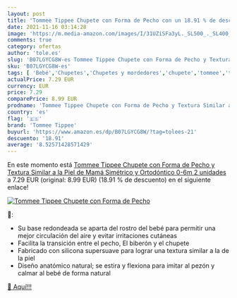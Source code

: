 ```yaml
---
layout: post
title: 'Tommee Tippee Chupete con Forma de Pecho con un 18.91 % de descuento'
date: 2021-11-16 03:14:28
image: 'https://m.media-amazon.com/images/I/31UZiSFa3yL._SL500_._SL400_.jpg'
comments: true
category: ofertas
author: 'tole.es'
slug: 'B07LGYCG8W-es Tommee Tippee Chupete con Forma de Pecho y Textura Similar...'
sku: 'B07LGYCG8W-es'
tags: [ 'Bebé','Chupetes','Chupetes y mordedores','chupete','tommee','tommee tippee', ]
actualPrice: 7.29 EUR
currency: EUR
price: 7.29
comparePrice: 8.99 EUR
prodname: 'Tommee Tippee Chupete con Forma de Pecho y Textura Similar a la Piel de Mamá  Simétrico y Ortodóntico  0-6m  2 unidades'
country: 'es'
flag: '🇪🇸'
brand: 'Tommee Tippee'
buyurl: 'https://www.amazon.es/dp/B07LGYCG8W/?tag=tolees-21'
descuento: '18.91'
average: '8.52571428571429'
---
```


En este momento está [Tommee Tippee Chupete con Forma de Pecho y Textura Similar a la Piel de Mamá  Simétrico y Ortodóntico  0-6m  2 unidades](https://www.amazon.es/dp/B07LGYCG8W/?tag=tolees-21) a 7.29 EUR (original: 8.99 EUR) (18.91 %  de descuento) en el siguiente enlace!

[![Tommee Tippee Chupete con Forma de Pecho](https://m.media-amazon.com/images/I/31UZiSFa3yL._SL500_._SL400_.jpg)](https://www.amazon.es/dp/B07LGYCG8W/?tag=tolees-21)

🔎:

- Su base redondeada se aparta del rostro del bebé para permitir una mejor circulación del aire y evitar irritaciones cutáneas
- Facilita la transición entre el pecho, El biberón y el chupete
- Fabricado con silicona supersuave para lograr una textura similar a la de la piel
- Diseño anatómico natural; se estira y flexiona para imitar al pezón y calmar al bebé de forma natural

[🛒 Aquí!!!](https://www.amazon.es/dp/B07LGYCG8W/?tag=tolees-21)
